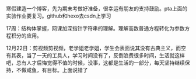 寒假建造一个博客，先为期末考做好准备，很幸运有朋友的支持鼓励。pta上面的实验作业要复习。github和hexo去csdn上学习

17周：结构体掌握，网课加深指针字符串的理解。理解高数普通方程转化为参数方程积分的应用。

12月22日：剪视频剪视频，老学姐老学姐，学生会表面说其没有古典主义，而空有其表，当了一天的工具人，学习时间没有了，反倒浪费很多时间，生活就这样吧，总有人才后悔觉得不值的时候，没事，这都是生活的一部分，每天坚持继续保持，不做咸鱼，有目标。上面说错了
